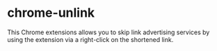 chrome-unlink
==============================================================================

This Chrome extensions allows you to skip link advertising services by using
the extension via a right-click on the shortened link.
